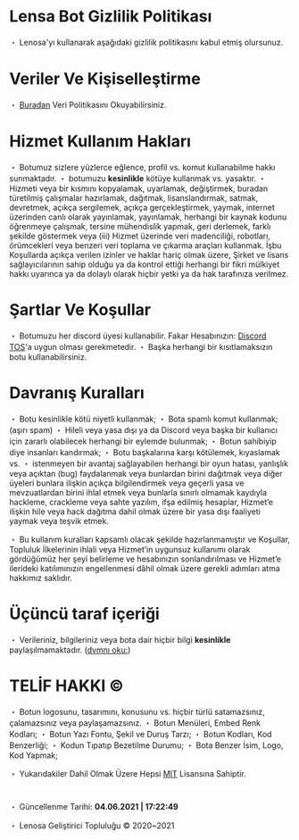 # Lensa Bot Gizlilik Politikası

・ Lenosa'yı kullanarak aşağıdaki gizlilik politikasını kabul etmiş olursunuz.

# Veriler Ve Kişiselleştirme

・ [Buradan](https://github.com/Beryl364/LenosaTOS/blob/main/veri-kullan%C4%B1m%C4%B1.md) Veri Politikasını Okuyabilirsiniz.

# Hizmet Kullanım Hakları

・ Botumuz sizlere yüzlerce eğlence, profil vs. komut kullanabilme hakkı sunmaktadır.
・ botumuzu **kesinlikle** kötüye kullanmak vs. yasaktır.
・ Hizmeti veya bir kısmını kopyalamak, uyarlamak, değiştirmek, buradan türetilmiş çalışmalar hazırlamak, dağıtmak, lisanslandırmak, satmak, devretmek, açıkça sergilemek, açıkça gerçekleştirmek, yaymak, internet üzerinden canlı olarak yayınlamak, yayınlamak, herhangi bir kaynak kodunu öğrenmeye çalışmak, tersine mühendislik yapmak, geri derlemek, farklı şekilde göstermek veya (iii) Hizmet üzerinde veri madenciliği, robotları, örümcekleri veya benzeri veri toplama ve çıkarma araçları kullanmak. İşbu Koşullarda açıkça verilen izinler ve haklar hariç olmak üzere, Şirket ve lisans sağlayıcılarının sahip olduğu ya da kontrol ettiği herhangi bir fikri mülkiyet hakkı uyarınca ya da dolaylı olarak hiçbir yetki ya da hak tarafınıza verilmez.

# Şartlar Ve Koşullar

・ Botumuzu her discord üyesi kullanabilir. Fakar Hesabınızın: [Discord TOS](https://discord.com/terms)'a uygun olması gerekmetedir.
・ Başka herhangi bir kısıtlamaksızın botu kullanabilirsiniz.

# Davranış Kuralları

・ Botu kesinlikle kötü niyetli kullanmak;
・ Bota spamlı komut kullanmak; (aşırı spam)
・ Hileli veya yasa dışı ya da Discord veya başka bir kullanıcı için zararlı olabilecek herhangi bir eylemde bulunmak;
・ Botun sahibiyip diye insanları kandırmak;
・ Botu başkalarına karşı kötülemek, kıyaslamak vs.
・ istenmeyen bir avantaj sağlayabilen herhangi bir oyun hatası, yanlışlık veya açıktan (bug) faydalanmak veya bunlardan birini dağıtmak veya diğer üyeleri bunlara ilişkin açıkça bilgilendirmek veya geçerli yasa ve mevzuatlardan birini ihlal etmek veya bunlarla sınırlı olmamak kaydıyla hackleme, crackleme veya sahte yazılım, ifşa edilmiş hesaplar, Hizmet’e ilişkin hile veya hack dağıtma dahil olmak üzere bir yasa dışı faaliyeti yaymak veya teşvik etmek.

・ Bu kullanım kuralları kapsamlı olacak şekilde hazırlanmamıştır ve Koşullar, Topluluk İlkelerinin ihlali veya Hizmet’in uygunsuz kullanımı olarak gördüğümüz her şeyi belirleme ve hesabınızın sonlandırılması ve Hizmet’e ilerideki katılımınızın engellenmesi dâhil olmak üzere gerekli adımları atma hakkımız saklıdır.

# Üçüncü taraf içeriği

・ Verileriniz, bilgileriniz veya bota dair hiçbir bilgi **kesinlikle** paylaşılmamaktadır. ([dvmnı oku:](https://github.com/Beryl364/LenosaTOS/blob/main/veri-kullan%C4%B1m%C4%B1.md))

# TELİF HAKKI ©

・ Botun logosunu, tasarımını, konusunu vs. hiçbir türlü satamazsınız, çalamazsınız veya paylaşamazsınız.
・ Botun Menüleri, Embed Renk Kodları;
・ Botun Yazı Fontu, Şekil ve Duruş Tarzı;
・ Botun Kodları, Kod Benzerliği;
・ Kodun Tıpatıp Bezetilme Durumu;
・ Bota Benzer İsim, Logo, Kod Yapmak;

・ Yukarıdakiler Dahil Olmak Üzere Hepsi [MIT](https://github.com/Beryl364/LenosaTOS/blob/main/LICENSE) Lisansına Sahiptir.

#

・ Güncellenme Tarihi: **04.06.2021 | 17:22:49**

・ Lenosa Geliştirici Topluluğu © 2020~2021
